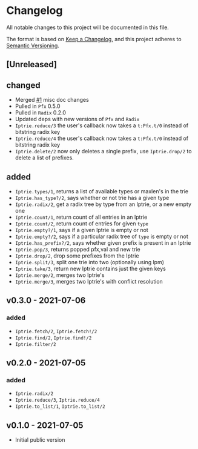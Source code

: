 # Changelog

All notable changes to this project will be documented in this file.

The format is based on [Keep a Changelog](https://keepachangelog.com/en/1.0.0/),
and this project adheres to [Semantic Versioning](https://semver.org/spec/v2.0.0.html).

## [Unreleased]

## changed
- Merged [#1](https://github.com/hertogp/iptrie/pull/1) misc doc changes
- Pulled in `Pfx` 0.5.0
- Pulled in `Radix` 0.2.0
- Updated deps with new versions of `Pfx` and `Radix`
- `Iptrie.reduce/3` the user's callback now takes a `t:Pfx.t/0` instead of bitstring radix key
- `Iptrie.reduce/4` the user's callback now takes a `t:Pfx.t/0` instead of bitstring radix key
- `Iptrie.delete/2` now only deletes a single prefix, use `Iptrie.drop/2` to delete a list of prefixes.

## added
- `Iptrie.types/1`, returns a list of available types or maxlen's in the trie
- `Iptrie.has_type?/2`, says whether or not trie has a given type
- `Iptrie.radix/2`, get a radix tree by type from an Iptrie, or a new empty one
- `Iptrie.count/1`, return count of all entries in an Iptrie
- `Iptrie.count/2`, return count of entries for given `type`
- `Iptrie.empty?/1`, says if a given Iptrie is empty or not
- `Iptrie.empty?/2`, says if a particular radix tree of `type` is empty or not
- `Iptrie.has_prefix?/2`, says whether given prefix is present in an Iptrie
- `Iptrie.pop/3`, returns popped pfx,val and new trie
- `Iptrie.drop/2`, drop some prefixes from the Iptrie
- `Iptrie.split/3`, split one trie into two (optionally using lpm)
- `Iptrie.take/3`, return new Iptrie contains just the given keys
- `Iptrie.merge/2`, merges two Iptrie's
- `Iptrie.merge/3`, merges two Iptrie's with conflict resolution


## v0.3.0 - 2021-07-06

### added
- `Iptrie.fetch/2`, `Iptrie.fetch!/2`
- `Iptrie.find/2`, `Iptrie.find!/2`
- `Iptrie.filter/2`

## v0.2.0 - 2021-07-05

### added
- `Iptrie.radix/2`
- `Iptrie.reduce/3`, `Iptrie.reduce/4`
- `Iptrie.to_list/1`, `Iptrie.to_list/2`

## v0.1.0 - 2021-07-05

- Initial public version
